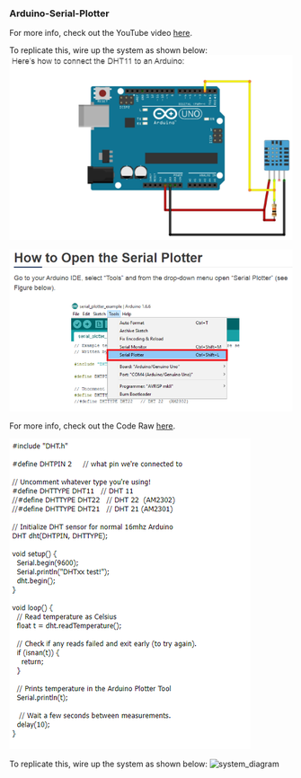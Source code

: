 ### Arduino-Serial-Plotter
For more info, check out the YouTube video [here]().

To replicate this, wire up the system as shown below:
![system_diagram](https://github.com/okaisank/Arduino-Serial-Plotter/blob/87cd1984761ff474319233832bdef1a0c2310978/Arduino%20Serial%20Plotter/Capture1.PNG)





![system_diagram](https://github.com/okaisank/Arduino-Serial-Plotter/blob/e2eb12cdaf1079ba3b8405241749e0755d346f84/Arduino%20Serial%20Plotter/Capture%202.PNG)



For more info, check out the Code Raw [here](https://raw.githubusercontent.com/RuiSantosdotme/Random-Nerd-Tutorials/master/Projects/dht_temperature_serial_plotter.ino).


![system_diagram](https://github.com/okaisank/Arduino-Serial-Plotter/blob/93170661a6e48c9ec93a7addcbb76e5be76bdfb5/Capture%203.PNG)

To replicate this, wire up the system as shown below:
![system_diagram](https://i0.wp.com/randomnerdtutorials.com/wp-content/uploads/2015/11/zbzHgt.gif?resize=720%2C259&quality=100&strip=all&ssl=1)
